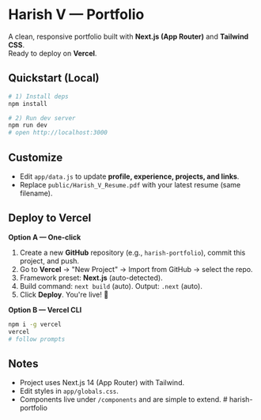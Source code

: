 # Harish V — Portfolio

A clean, responsive portfolio built with **Next.js (App Router)** and **Tailwind CSS**.  
Ready to deploy on **Vercel**.

## Quickstart (Local)

```bash
# 1) Install deps
npm install

# 2) Run dev server
npm run dev
# open http://localhost:3000
```

## Customize

- Edit `app/data.js` to update **profile, experience, projects, and links**.
- Replace `public/Harish_V_Resume.pdf` with your latest resume (same filename).

## Deploy to Vercel

**Option A — One‑click**  
1. Create a new **GitHub** repository (e.g., `harish-portfolio`), commit this project, and push.  
2. Go to **Vercel** → "New Project" → Import from GitHub → select the repo.  
3. Framework preset: **Next.js** (auto-detected).  
4. Build command: `next build` (auto). Output: `.next` (auto).  
5. Click **Deploy**. You're live! 🎉

**Option B — Vercel CLI**  
```bash
npm i -g vercel
vercel
# follow prompts
```

## Notes

- Project uses Next.js 14 (App Router) with Tailwind.  
- Edit styles in `app/globals.css`.  
- Components live under `/components` and are simple to extend.
#   h a r i s h - p o r t f o l i o  
 